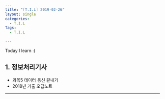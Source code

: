```yaml
---
title: "[T.I.L] 2019-02-26"
layout: single
categories:
  - T.I.L
Tags:
  - T.I.L

---
```

Today I learn :)

## 1. 정보처리기사  
* 과목5 데이터 통신 끝내기
* 2018년 기출 오답노트  
           




  
***  
 


  

 

   




